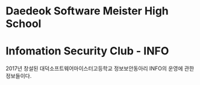 # Daedeok Software Meister High School
# Infomation Security Club - INFO

2017년 창설된 대덕소프트웨어마이스터고등학교 정보보안동아리 INFO의 운영에 관한 정보들이다.
